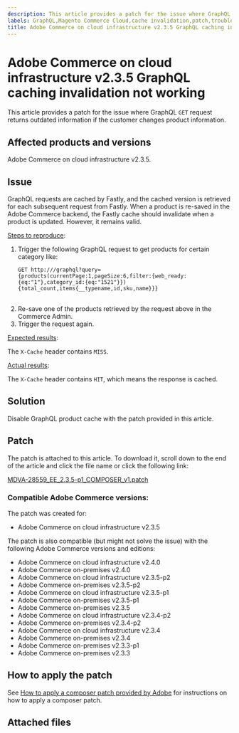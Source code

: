 ```yaml
---
description: This article provides a patch for the issue where GraphQL `GET` request returns outdated information if the customer changes product information.
labels: GraphQL,Magento Commerce Cloud,cache invalidation,patch,troubleshooting,Adobe Commerce,cloud infrastructure,on-premises
title: Adobe Commerce on cloud infrastructure v2.3.5 GraphQL caching invalidation not working
---
```


# Adobe Commerce on cloud infrastructure v2.3.5 GraphQL caching invalidation not working

This article provides a patch for the issue where GraphQL `GET` request returns outdated information if the customer changes product information.

## Affected products and versions

Adobe Commerce on cloud infrastructure v2.3.5.

## Issue

GraphQL requests are cached by Fastly, and the cached version is retrieved for each subsequent request from Fastly. When a product is re-saved in the Adobe Commerce backend, the Fastly cache should invalidate when a product is updated. However, it remains valid.

<u>Steps to reproduce</u>:

1. Trigger the following GraphQL request to get products for certain category like:
    <pre><code class="language-graphql">GET http://<magento2-server>/graphql?query={products(currentPage:1,pageSize:6,filter:{web_ready:{eq:"1"},category_id:{eq:"1521"}}){total_count,items{__typename,id,sku,name}}}</code>
    </pre>    
1. Re-save one of the products retrieved by the request above in the Commerce Admin.
1. Trigger the request again.

<u>Expected results</u>:

The `X-Cache` header contains `MISS`.

<u>Actual results</u>:

The `X-Cache` header contains `HIT`, which means the response is cached.

## Solution

Disable GraphQL product cache with the patch provided in this article.

## Patch

The patch is attached to this article. To download it, scroll down to the end of the article and click the file name or click the following link:

 [MDVA-28559\_EE\_2.3.5-p1\_COMPOSER\_v1.patch](assets/MDVA-28559_EE_2.3.5-p1_v1.composer.patch.zip)

### Compatible Adobe Commerce versions:

The patch was created for:

* Adobe Commerce on cloud infrastructure v2.3.5

The patch is also compatible (but might not solve the issue) with the following Adobe Commerce versions and editions:

* Adobe Commerce on cloud infrastructure v2.4.0
* Adobe Commerce on-premises v2.4.0
* Adobe Commerce on cloud infrastructure v2.3.5-p2
* Adobe Commerce on-premises v2.3.5-p2
* Adobe Commerce on cloud infrastructure v2.3.5-p1
* Adobe Commerce on-premises v2.3.5-p1
* Adobe Commerce on-premises v2.3.5
* Adobe Commerce on cloud infrastructure v2.3.4-p2
* Adobe Commerce on-premises v2.3.4-p2
* Adobe Commerce on cloud infrastructure v2.3.4
* Adobe Commerce on-premises v2.3.4
* Adobe Commerce on-premises v2.3.3-p1
* Adobe Commerce on-premises v2.3.3

## How to apply the patch

See [How to apply a composer patch provided by Adobe](https://support.magento.com/hc/en-us/articles/360028367731) for instructions on how to apply a composer patch.

## Attached files